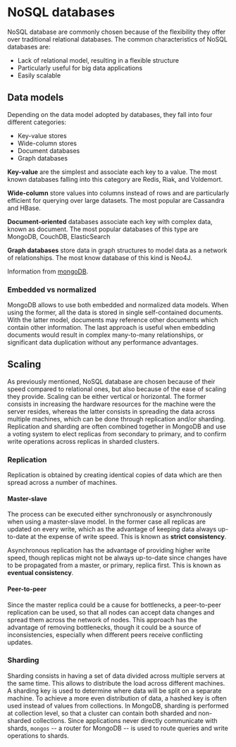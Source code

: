 # NoSQL databases

NoSQL database are commonly chosen because of the flexibility they offer over traditional relational databases. The common characteristics of NoSQL databases are:
- Lack of relational model, resulting in a flexible structure
- Particularly useful for big data applications
- Easily scalable

## Data models

Depending on the data model adopted by databases, they fall into four different categories:
- Key-value stores
- Wide-column stores
- Document databases
- Graph databases

**Key-value** are the simplest and associate each key to a value. The most known databases falling into this category are Redis, Riak, and Voldemort.

**Wide-column** store values into columns instead of rows and are particularly efficient for querying over large datasets. The most popular are Cassandra and HBase.

**Document-oriented** databases associate each key with complex data, known as document. The most popular databases of this type are MongoDB, CouchDB, ElasticSearch

**Graph databases** store data in graph structures to model data as a network of relationships. The most know database of this kind is Neo4J. 

Information from [mongoDB](https://www.mongodb.com/scale/types-of-nosql-databases).

### Embedded vs normalized

MongoDB allows to use both embedded and normalized data models. When using the former, all the data is stored in single self-contained documents. With the latter model, documents may reference other documents which contain other information. The last approach is useful when embedding documents would result in complex many-to-many relationships, or significant data duplication without any performance advantages.

## Scaling

As previously mentioned, NoSQL database are chosen because of their speed compared to relational ones, but also because of the ease of scaling they provide. Scaling can be either vertical or horizontal. The former consists in increasing the hardware resources for the machine were the server resides, whereas the latter consists in spreading the data across multiple machines, which can be done through replication and/or sharding. Replication and sharding are often combined together in MongoDB and use a voting system to elect replicas from secondary to primary, and to confirm write operations across replicas in sharded clusters.

### Replication

Replication is obtained by creating identical copies of data which are then spread across a number of machines.

#### Master-slave

The process can be executed either synchronously or asynchronously when using a master-slave model. In the former case all replicas are updated on every write, which as the advantage of keeping data always up-to-date at the expense of write speed. This is known as **strict consistency**.

Asynchronous replication has the advantage of providing higher write speed, though replicas might not be always up-to-date since changes have to be propagated from a master, or primary, replica first. This is known as **eventual consistency**.

#### Peer-to-peer

Since the master replica could be a cause for bottlenecks, a peer-to-peer replication can be used, so that all nodes can accept data changes and spread them across the network of nodes. This approach has the advantage of removing bottlenecks, though it could be a source of inconsistencies, especially when different peers receive conflicting updates.

### Sharding

Sharding consists in having a set of data divided across multiple servers at the same time. This allows to distribute the load across different machines. A sharding key is used to determine where data will be split on a separate machine. To achieve a more even distribution of data, a hashed key is often used instead of values from collections. In MongoDB, sharding is performed at collection level, so that a cluster can contain both sharded and non-sharded collections. Since applications never directly communicate with shards, `mongos` -- a router for MongoDB -- is used to route queries and write operations to shards.